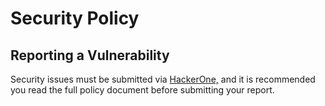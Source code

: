 # Security Policy

## Reporting a Vulnerability

Security issues must be submitted via [HackerOne,](https://hackerone.com/wordpress) and it is recommended you read the full policy document before submitting your report.
